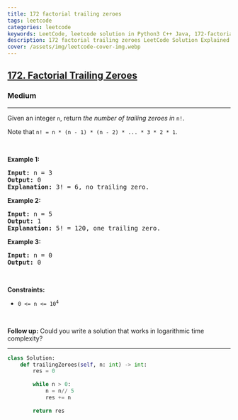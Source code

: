 ```yaml
---
title: 172 factorial trailing zeroes
tags: leetcode
categories: leetcode
keywords: LeetCode, leetcode solution in Python3 C++ Java, 172-factorial-trailing-zeroes solution
description: 172 factorial trailing zeroes LeetCode Solution Explained
cover: /assets/img/leetcode-cover-img.webp
---
```



<h2><a href="https://leetcode.com/problems/factorial-trailing-zeroes/">172. Factorial Trailing Zeroes</a></h2><h3>Medium</h3><hr><div><p>Given an integer <code>n</code>, return <em>the number of trailing zeroes in </em><code>n!</code>.</p>

<p>Note that <code>n! = n * (n - 1) * (n - 2) * ... * 3 * 2 * 1</code>.</p>

<p>&nbsp;</p>
<p><strong>Example 1:</strong></p>

<pre><strong>Input:</strong> n = 3
<strong>Output:</strong> 0
<strong>Explanation:</strong> 3! = 6, no trailing zero.
</pre>

<p><strong>Example 2:</strong></p>

<pre><strong>Input:</strong> n = 5
<strong>Output:</strong> 1
<strong>Explanation:</strong> 5! = 120, one trailing zero.
</pre>

<p><strong>Example 3:</strong></p>

<pre><strong>Input:</strong> n = 0
<strong>Output:</strong> 0
</pre>

<p>&nbsp;</p>
<p><strong>Constraints:</strong></p>

<ul>
	<li><code>0 &lt;= n &lt;= 10<sup>4</sup></code></li>
</ul>

<p>&nbsp;</p>
<p><strong>Follow up:</strong> Could you write a solution that works in logarithmic time complexity?</p>
</div>

---




```python
class Solution:
    def trailingZeroes(self, n: int) -> int:
        res = 0
        
        while n > 0:
            n = n// 5
            res += n
        
        return res
```
